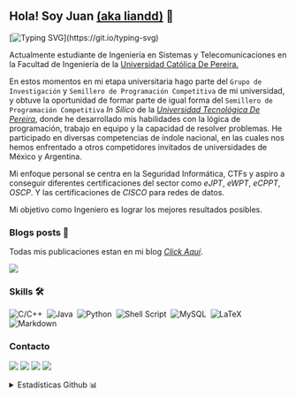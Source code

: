 ## Hola! Soy Juan [(aka liandd)](https://liandd.github.io) 👋 

[![Typing SVG](https://readme-typing-svg.demolab.com?font=Fira+Code&pause=1000&color=a9362f&width=435&lines=La+fortuna+sonríe.)](https://git.io/typing-svg)

Actualmente estudiante de Ingeniería en Sistemas y Telecomunicaciones en la Facultad de Ingeniería de la [Universidad Católica De Pereira.](https://ucp.edu.co)

En estos momentos en mi etapa universitaria hago parte del `Grupo de Investigación` y `Semillero de Programación Competitiva` de mi universidad, y obtuve la oportunidad de formar parte de igual forma del `Semillero de Programación Competitiva` *In Silico* de la *[Universidad Tecnológica De Pereira](https://utp.edu.co/)*, donde he desarrollado mis habilidades con la lógica de programación, trabajo en equipo y la capacidad de resolver problemas. He participado en diversas competencias de índole nacional, en las cuales nos hemos enfrentado a otros competidores invitados de universidades de México y Argentina.

Mi enfoque personal se centra en la Seguridad Informática, CTFs y aspiro a conseguir diferentes certificaciones del sector como *eJPT*, *eWPT*, *eCPPT*, *OSCP*. Y las certificaciones de *CISCO* para redes de datos.

Mi objetivo como Ingeniero es lograr los mejores resultados posibles.

### Blogs posts 💾
Todas mis publicaciones estan en mi blog *[Click Aquí](https://liandd.github.io)*. 

![](https://komarev.com/ghpvc/?username=liandd&color=green)

### Skills 🛠
![C/C++](https://img.shields.io/badge/-c++-00599C?logo=cplusplus&logoColor=white&style=for-the-badge)&nbsp;
![Java](https://img.shields.io/badge/Java-088484?style=for-the-badge&logo=java&logoColor=white)&nbsp;
![Python](https://img.shields.io/badge/Python-088484?style=for-the-badge&logo=python&logoColor=white)&nbsp;
![Shell Script](https://img.shields.io/badge/Shell_Script-121011?style=for-the-badge&logo=gnu-bash&logoColor=white)&nbsp;
![MySQL](https://img.shields.io/badge/MySQL-00000F?style=for-the-badge&logo=mysql&logoColor=white)&nbsp;
![LaTeX](https://img.shields.io/badge/latex-%23008080.svg?style=for-the-badge&logo=latex&logoColor=white)&nbsp;
![Markdown](https://img.shields.io/badge/markdown-%23000000.svg?style=for-the-badge&logo=markdown&logoColor=white)



### Contacto

<p align = "center">
  
[<img src = "https://img.shields.io/badge/website-%23.svg?&style=for-the-badge&logo=www&logoColor=white%22&color=black" />](https://liandd.github.io)
[<img src = "https://img.shields.io/badge/twitter-%231DA1F2.svg?&style=for-the-badge&logo=twitter&logoColor=white&color=black">](https://x.com/lianndd_) 
[<img src = "https://img.shields.io/badge/linkedin-%2312100E.svg?&style=for-the-badge&logo=linkedin&logoColor=white&color=black" />](https://www.linkedin.com/in/juan-garciaa2/)
[<img src = "https://img.shields.io/badge/youtube-%231DA1F2.svg?&style=for-the-badge&logo=youtube&logoColor=white&color=black">](https://www.youtube.com/@liandd) 
</p>

<details>

  <summary>Estadísticas Github 📊</summary>
  
  | <img src="https://github-readme-streak-stats.herokuapp.com?user=liandd&theme=chartreuse-dark"> | <img src="https://github-readme-stats.vercel.app/api/top-langs/?username=liandd&layout=compact&hide=TSQL&theme=chartreuse-dark"> |
| ------------- | ------------- |
  
  
</details>

<!--**liandd/liandd** is a ✨ _special_ ✨ repository because its `README.md` (this file) appears on your GitHub profile.
